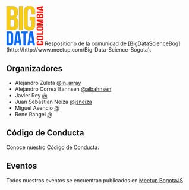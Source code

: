 <img src="https://raw.githubusercontent.com/bigdatacolombia/BigDataScienceBog/master/logo.png" alt="logo" style="width: 100px;"/>
Respositiorio de la comunidad de [BigDataScienceBog](http://http://www.meetup.com/Big-Data-Science-Bogota).


## Organizadores
- Alejandro Zuleta [@in_array](http://twitter.com/in_array)
- Alejandro Correa Bahnsen [@albahnsen](http://twitter.com/albahnsen)
- Javier Rey [@](http://twitter.com/)
- Juan Sebastian Neiza [@jsneiza](http://twitter.com/jsneiza)
- Miguel Asencio [@](http://twitter.com/maasencioh) 
- Rene Rangel [@](http://twitter.com/) 

## Código de Conducta
Conoce nuestro [Código de Conducta](https://github.com/bigdatacolombia/BigDataScienceBog/blob/master/CODIGO-DE-CONDUCTA.md).

## Eventos
Todos nuestros eventos se encuentran publicados en [Meetup BogotaJS](http://http://www.meetup.com/Big-Data-Science-Bogota)
